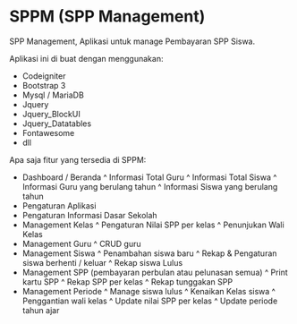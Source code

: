 # SPPM (SPP Management)

SPP Management, Aplikasi untuk manage Pembayaran SPP Siswa.

Aplikasi ini di buat dengan menggunakan:
- Codeigniter
- Bootstrap 3
- Mysql / MariaDB
- Jquery
- Jquery_BlockUI
- Jquery_Datatables
- Fontawesome
- dll

Apa saja fitur yang tersedia di SPPM:
- Dashboard / Beranda
  ^ Informasi Total Guru
  ^ Informasi Total Siswa
  ^ Informasi Guru yang berulang tahun
  ^ Informasi Siswa yang berulang tahun
- Pengaturan Aplikasi
- Pengaturan Informasi Dasar Sekolah
- Management Kelas
  ^ Pengaturan Nilai SPP per kelas
  ^ Penunjukan Wali Kelas
- Management Guru
  ^ CRUD guru
- Management Siswa
  ^ Penambahan siswa baru
  ^ Rekap & Pengaturan siswa berhenti / keluar
  ^ Rekap siswa Lulus
- Management SPP (pembayaran perbulan atau pelunasan semua)
  ^ Print kartu SPP
  ^ Rekap SPP per kelas
  ^ Rekap tunggakan SPP
- Management Periode
  ^ Manage siswa lulus
  ^ Kenaikan Kelas siswa
  ^ Penggantian wali kelas
  ^ Update nilai SPP per kelas
  ^ Update periode tahun ajar